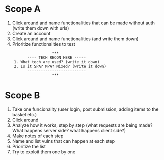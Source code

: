 # Scope A

1. Click around and name functionalities that can be made without auth (write them down with urls)
2. Create an account
3. Click around and name functionalities (and write them down)
4. Prioritize functionalities to test


```
                     ***
          ---- TECH RECON HERE ----- 
    1. What tech are used? (write it down)
    2. Is it SPA? MPA? Mixed? (write it down)
          --------------------------
                     ***
```

# Scope B

1. Take one funcionality (user login, post submission, adding items to the basket etc.)
2. Click around
3. Analyze how it works, step by step (what requests are being made? What happens server side? what happens client side?)
5. Make notes of each step
4. Name and list vulns that can happen at each step
5. Prioritize the list
5. Try to exploit them one by one
